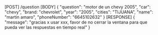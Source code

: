 [POST]
/question
[BODY]
{
    "question": "motor de un chevy 2005",
    "car": "chevy",
    "brand: "chevrolet",
    "year": "2005",
    "cities": "TIJUANA",
    "name": "martin amaro",
    "phoneNumber": "6645102632"
}
[RESPONSE]
{
    "message": "gracias x usar xxx, favor de no cerrar la ventana para que pueda ver las respuestas en tiempo real"
}

